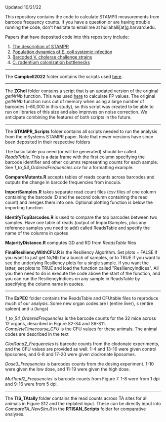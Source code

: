 Updated 10/21/22

This repository contains the code to calculate STAMPR measurements from barcode frequency counts. If you have a question or are having trouble running the code, don't hesitate to email me at hullahalli[at]g.harvard.edu. 

Papers that have deposited code into this repository include:

1) [The description of STAMPR](https://journals.asm.org/doi/10.1128/mSystems.00887-21)
2) [Population dynamics of E. coli systemic infection](https://elifesciences.org/articles/70910)
3) [Barcoded V. cholerae challenge strains](https://journals.asm.org/doi/10.1128/mbio.00539-22)
4) [C. rodentium colonization bottlenecks](https://www.biorxiv.org/content/10.1101/2022.10.11.511778v2)
-----


The **Campbell2022** folder contains the scripts used [here](https://www.biorxiv.org/content/10.1101/2022.10.11.511778v2).

-----
The **ZChol** folder contains a script that is an updated version of the original *getNrNb* function. This was used [here](https://www.biorxiv.org/content/10.1101/2021.12.17.473008v1) to calculate FP values. The original *getNrNb* function runs out of memory when using a large number of barcodes (~60,000 in this study), so this script was created to be able to run on libraries of this size and also improves on noise correction. We anticipate combining the features of both scripts in the future. 

-----

The **STAMPR_Scripts** folder contains all scripts needed to run the analysis from the mSystems STAMPR paper. Note that newer versions have since been deposited in their respective folders

The basic table you need (or will be generated) should be called *ReadsTable*. This is a data frame with the first column specifying the barcode identifier and other columns representing counts for each sample. See *1_to_54_OrderedFrequencies.csv* for a formatting example.


**CompareMutants.R** accepts tables of reads counts across barcodes and outputs the change in barcode frequencies from inocula. 

**ImportSamples.R** takes separate read count files (csv files of one column containing the barcode ID and the second column containing the read count) and merges them into one. Optional plotting function is below the importing function

**IdentifyTopBarcodes.R** is used to compare the top barcodes between two samples. Have one table of reads (output of ImportSamples, plus any reference samples you need to add) called ReadsTable and specify the name of the columns in quotes 

**MajorityDistance.R** computes GD and RD from *ReadsTable* files

**FinalResiliencyWithCFU.R** is the Resiliency Algorithm. Set plots = FALSE if you want to just get Nr/Nb for a bunch of samples, or to TRUE if you want to see the underlying Resiliency plots for a single sample. If you want the latter, set plots to TRUE and load the function called "ResiliencyIndices". All you then need to do is execute the code above the start of the function, and you can run the ResiliencyIndices on any sample in ReadsTable by specifying the column name in quotes. 

-----

The **ExPEC** folder contains the ReadsTable and CFUtable files to reproduce much of our analysis. Some new organ codes are l (entire liver), s (entire spleen) and u (lungs)

*1_to_54_OrderedFrequencies* is the barcode counts for the 32 mice across 12 organs, described in Figure S2-S4 and S6-S11. *CompleteTimecourse_CFU* is the CFU values for these animals. The animal codes are described in the text

*Clod1and2_Frequencies* is barcode counts from the clodonate experiments, and the CFU values are provided as well. 1-4 and 13-16 were given control liposomes, and 6-8 and 17-20 were given clodronate liposomes. 

*Dose3_Frequencies* is barcodes counts from the dosing experiment. 1-10 were given the low dose, and 11-19 were given the high dose. 

*Mut1and2_Frequencies* is barcode counts from Figure 7. 1-8 were from 1 dpi and 9-16 were from 5 dpi.

-----

The **TIS_TAtally** folder contains the read counts across TA sites for all animals in Figure S12 and the replated input. These can be directly input into *CompareTA_NewSim.R* in the **RTISAN_Scripts** folder for comparative analyses. 

